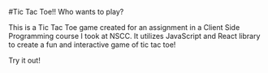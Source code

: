 #Tic Tac Toe!! Who wants to play?

This is a Tic Tac Toe game created for an assignment in a Client Side Programming course I took at NSCC.
It utilizes JavaScript and React library to create a fun and interactive game of tic tac toe!

Try it out!
